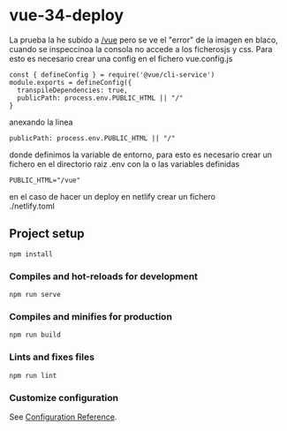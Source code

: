 # vue-34-deploy
La prueba la he subido a [/vue](https://arturocabrera.com/vue/)
pero se ve el "error" de la imagen en blaco, cuando se inspeccinoa la consola no accede a los ficherosjs y css. Para esto es necesario crear una config en el fichero vue.config.js

```
const { defineConfig } = require('@vue/cli-service')
module.exports = defineConfig({
  transpileDependencies: true,
  publicPath: process.env.PUBLIC_HTML || "/"
}
```

anexando la linea 
```
publicPath: process.env.PUBLIC_HTML || "/"
```
donde definimos la variable de entorno, para esto es necesario crear un fichero en el directorio raiz .env con la o las variables definidas  
```
PUBLIC_HTML="/vue"
```

en el caso de hacer un deploy en netlify crear un fichero  
./netlify.toml

## Project setup
```
npm install
```

### Compiles and hot-reloads for development
```
npm run serve
```

### Compiles and minifies for production
```
npm run build
```

### Lints and fixes files
```
npm run lint
```

### Customize configuration
See [Configuration Reference](https://cli.vuejs.org/config/).
